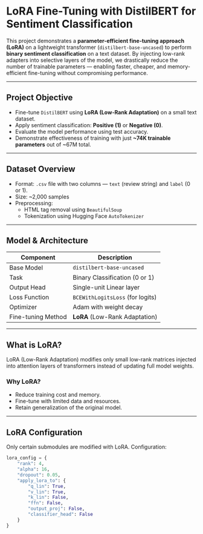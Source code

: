 #  LoRA Fine-Tuning with DistilBERT for Sentiment Classification

This project demonstrates a **parameter-efficient fine-tuning approach (LoRA)** on a lightweight transformer (`distilbert-base-uncased`) to perform **binary sentiment classification** on a text dataset. By injecting low-rank adapters into selective layers of the model, we drastically reduce the number of trainable parameters — enabling faster, cheaper, and memory-efficient fine-tuning without compromising performance.

---

##  Project Objective

- Fine-tune `DistilBERT` using **LoRA (Low-Rank Adaptation)** on a small text dataset.
- Apply sentiment classification: **Positive (1)** or **Negative (0)**.
- Evaluate the model performance using test accuracy.
- Demonstrate effectiveness of training with just **~74K trainable parameters** out of ~67M total.

---

##  Dataset Overview

- Format: `.csv` file with two columns — `text` (review string) and `label` (0 or 1).
- Size: ~2,000 samples
- Preprocessing:
  - HTML tag removal using `BeautifulSoup`
  - Tokenization using Hugging Face `AutoTokenizer`

---

##  Model & Architecture

| Component           | Description                          |
|---------------------|--------------------------------------|
| Base Model          | `distilbert-base-uncased`            |
| Task                | Binary Classification (0 or 1)       |
| Output Head         | Single-unit Linear layer             |
| Loss Function       | `BCEWithLogitsLoss` (for logits)     |
| Optimizer           | Adam with weight decay               |
| Fine-tuning Method  | **LoRA** (Low-Rank Adaptation)       |

---

##  What is LoRA?

LoRA (Low-Rank Adaptation) modifies only small low-rank matrices injected into attention layers of transformers instead of updating full model weights.

###  Why LoRA?
- Reduce training cost and memory.
- Fine-tune with limited data and resources.
- Retain generalization of the original model.

---

##  LoRA Configuration

Only certain submodules are modified with LoRA. Configuration:

```python
lora_config = {
    "rank": 4,
    "alpha": 16,
    "dropout": 0.05,
    "apply_lora_to": {
        "q_lin": True,
        "v_lin": True,
        "k_lin": False,
        "ffn": False,
        "output_proj": False,
        "classifier_head": False
    }
}
```

